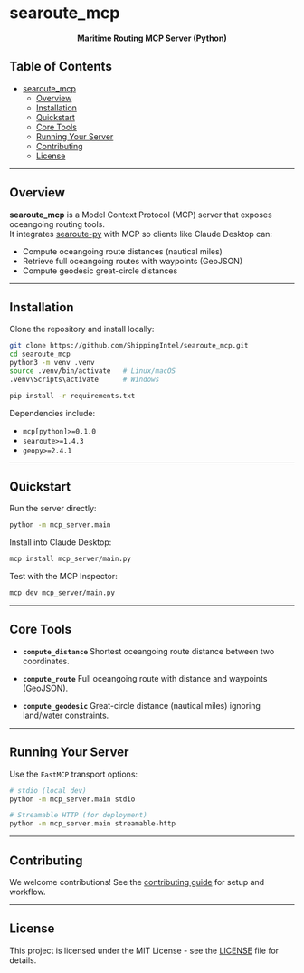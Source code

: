 # searoute_mcp

<div align="center">

<strong>Maritime Routing MCP Server (Python)</strong>

</div>

<!-- omit in toc -->
## Table of Contents

- [searoute_mcp](#searoute_mcp)
  - [Overview](#overview)
  - [Installation](#installation)
  - [Quickstart](#quickstart)
  - [Core Tools](#core-tools)
  - [Running Your Server](#running-your-server)
  - [Contributing](#contributing)
  - [License](#license)

---

## Overview

**searoute_mcp** is a Model Context Protocol (MCP) server that exposes oceangoing routing tools.  
It integrates [searoute-py](https://github.com/genthalili/searoute-py) with MCP so clients like Claude Desktop can:

- Compute oceangoing route distances (nautical miles)
- Retrieve full oceangoing routes with waypoints (GeoJSON)
- Compute geodesic great-circle distances

---

## Installation

Clone the repository and install locally:

```bash
git clone https://github.com/ShippingIntel/searoute_mcp.git
cd searoute_mcp
python3 -m venv .venv
source .venv/bin/activate   # Linux/macOS
.venv\Scripts\activate      # Windows

pip install -r requirements.txt
````

Dependencies include:

* `mcp[python]>=0.1.0`
* `searoute>=1.4.3`
* `geopy>=2.4.1`

---

## Quickstart

Run the server directly:

```bash
python -m mcp_server.main
```

Install into Claude Desktop:

```bash
mcp install mcp_server/main.py
```

Test with the MCP Inspector:

```bash
mcp dev mcp_server/main.py
```

---

## Core Tools

* **`compute_distance`**
  Shortest oceangoing route distance between two coordinates.

* **`compute_route`**
  Full oceangoing route with distance and waypoints (GeoJSON).

* **`compute_geodesic`**
  Great-circle distance (nautical miles) ignoring land/water constraints.

---

## Running Your Server

Use the `FastMCP` transport options:

```bash
# stdio (local dev)
python -m mcp_server.main stdio

# Streamable HTTP (for deployment)
python -m mcp_server.main streamable-http
```

---

## Contributing

We welcome contributions! See the [contributing guide](CONTRIBUTING.md) for setup and workflow.

---

## License

This project is licensed under the MIT License - see the [LICENSE](LICENSE) file for details.


